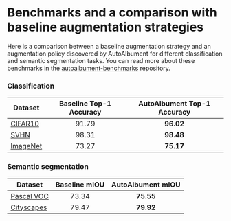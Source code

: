 # Benchmarks and a comparison with baseline augmentation strategies

Here is a comparison between a baseline augmentation strategy and an augmentation policy discovered by AutoAlbument
for different classification and semantic segmentation tasks. You can read more about these benchmarks in the [autoalbument-benchmarks](https://github.com/albumentations-team/autoalbument-benchmarks) repository.

### Classification
| Dataset  | Baseline Top-1 Accuracy | AutoAlbument Top-1 Accuracy  |
|----------|:-----------------------:|:----------------------------:|
| [CIFAR10](https://github.com/albumentations-team/autoalbument-benchmarks#cifar-10-classification)  |          91.79          |           **96.02**          |
| [SVHN](https://github.com/albumentations-team/autoalbument-benchmarks#svhn-classification)     |          98.31          |           **98.48**          |
| [ImageNet](https://github.com/albumentations-team/autoalbument-benchmarks#imagenet-classification) |          73.27          |           **75.17**          |


### Semantic segmentation
| Dataset    | Baseline mIOU | AutoAlbument mIOU |
|------------|:-------------:|:-----------------:|
| [Pascal VOC](https://github.com/albumentations-team/autoalbument-benchmarks#pascal-voc-semantic-segmentation) |     73.34     |     **75.55**     |
| [Cityscapes](https://github.com/albumentations-team/autoalbument-benchmarks#cityscapes) |     79.47     |     **79.92**     |
